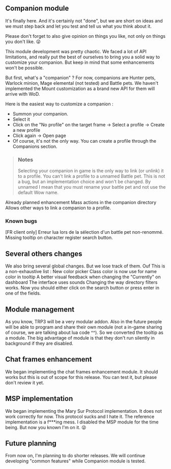## Companion module

It's finally here. And it's certainly not "done", but we are short on ideas and we must step back and let you test and tell us what you think about it.

Please don't forget to also give opinion on things you like, not only on things you don't like. 😜

This module development was pretty chaotic. We faced a lot of API limitations, and really put the best of ourselves to bring you a solid way to customize your companion. But keep in mind that some enhancements won't be possible.

But first, what's a "companion" ? For now, companions are Hunter pets, Warlock minion, Mage elemental (not tested) and Battle pets. We haven't implemented the Mount customization as a brand new API for them will arrive with WoD.

Here is the easiest way to customize a companion :

* Summon your companion.
* Select it
* Click on the "No profile" on the target frame -> Select a profile -> Create a new profile
* Click again -> Open page
* Of course, it's not the only way. You can create a profile through the Companions section.

>### Notes
>Selecting your companion in game is the only way to link (or unlink) it to a profile.
You can't link a profile to a unnamed Battle pet. This is not a bug, but an implementation choice and won't be changed. By unnamed I mean that you must rename your battle pet and not use the default Wow name.

Already planned enhancement
Mass actions in the companion directory
Allows other ways to link a companion to a profile.

### Known bugs

[FR client only] Erreur lua lors de la sélection d'un battle pet non-renommé.
Missing tooltip on character register search button.

## Several others changes

We also bring several global changes. But we lose track of them. Ouf
This is a non-exhaustive list :
New color picker
Class color is now use for name color in tooltip
A better visual feedback when changing the "Currently" on dashboard
The interface uses sounds
Changing the way directory filters works. Now you should either click on the search button or press enter in one of the fields.

## Module management

As you know, TRP3 will be a very modular addon. Also in the future people will be able to program and share their own module (not a in-game sharing of course, we are talking about lua code ^^).
So we converted the tooltip as a module.
The big advantage of module is that they don't run silently in background if they are disabled.

## Chat frames enhancement

We began implementing the chat frames enhancement module. It should works but this is out of scope for this release. You can test it, but please don't review it yet.

## MSP implementation

We began implementing the Mary Sur Protocol implementation. It does not work correctly for now. This protocol sucks and I hate it. The reference implementation is a f***ing mess. I disabled the MSP module for the time being. But now you known I'm on it. 😜

## Future planning

From now on, I'm planning to do shorter releases. We will continue developing "common features" while Companion module is tested.